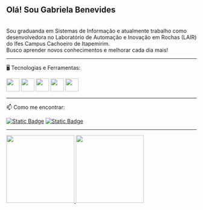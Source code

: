 ## Olá! Sou Gabriela Benevides

<br>
Sou graduanda em Sistemas de Informação e atualmente trabalho como desenvolvedora no Laboratório de Automação e Inovação em Rochas (LAIR) do Ifes Campus Cachoeiro de Itapemirim.

<br>
Busco aprender novos conhecimentos e melhorar cada dia mais!

<hr>

🖥️ Tecnologias e Ferramentas:

<div>
  <img src="https://cdn.jsdelivr.net/gh/devicons/devicon@latest/icons/java/java-original.svg" width="35" height="35"/>
  <img src="https://cdn.jsdelivr.net/gh/devicons/devicon@latest/icons/nodejs/nodejs-original.svg" width="35" height="35"/>
  <img src="https://cdn.jsdelivr.net/gh/devicons/devicon@latest/icons/python/python-original.svg" width="35" height="35"/>
  <img src="https://cdn.jsdelivr.net/gh/devicons/devicon@latest/icons/docker/docker-original.svg" width="35" height="35"/>
  <img src="https://cdn.jsdelivr.net/gh/devicons/devicon@latest/icons/typescript/typescript-original.svg" width="35" height="35"/>      
</div>

<hr>

📫 Como me encontrar:

[![Static Badge](https://img.shields.io/badge/Gabriela%20Benevides-%230A66C2?logo=linkedIn&link=https%3A%2F%2Fwww.linkedin.com%2Fin%2Fgabriela-benevides-511646347%2F)](https://www.linkedin.com/in/gabriela-benevides-511646347/)
[![Static Badge](https://img.shields.io/badge/gabriela.benevidespm%40gmail.com-%23EA4335?logo=gmail&logoColor=white&link=mailto%3Agabriela.benevidespm%40gmail.com)](mailto:gabriela.benevidespm@gmail.com)

<hr>
<div>
<a href="https://github.com/gabrielamqs">
<img loading="lazy" height="180em" src="https://github-readme-stats.vercel.app/api/top-langs/?username=gabrielamqs&layout=compact&langs_count=7&theme=dracula"/>
<img loading="lazy" height="180em" src="https://github-readme-stats.vercel.app/api?username=gabrielamqs&show_icons=true&theme=dracula&include_all_commits=true&count_private=true"/>
</div>

<!--
**gabrielamqs/gabrielamqs** is a ✨ _special_ ✨ repository because its `README.md` (this file) appears on your GitHub profile.

Here are some ideas to get you started:

- 🔭 I’m currently working on ...
- 🌱 I’m currently learning ...
- 👯 I’m looking to collaborate on ...
- 🤔 I’m looking for help with ...
- 💬 Ask me about ...
- 📫 How to reach me: ...
- 😄 Pronouns: ...
- ⚡ Fun fact: ...
-->

